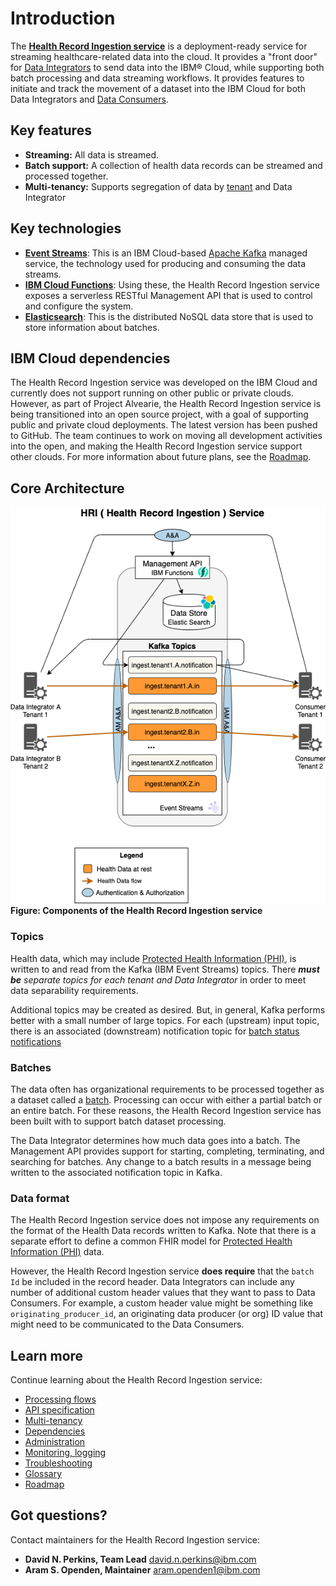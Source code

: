 # Introduction

The **[Health Record Ingestion service](glossary.md#health-record-ingestion-hri)** is a deployment-ready service for streaming healthcare-related data into the cloud. It provides a "front door" for [Data Integrators](glossary.md#data-integrator) to send data into the IBM&reg; Cloud, while supporting both batch processing and data streaming workflows. It provides features to initiate and track the movement of a dataset into the IBM Cloud for both Data Integrators and [Data Consumers](glossary.md#data-consumer). 

## Key features

- **Streaming:** All data is streamed.
- **Batch support:** A collection of health data records can be streamed and processed together.
- **Multi-tenancy:** Supports segregation of data by [tenant](glossary.md#tenant) and Data Integrator

## Key technologies

- [**Event Streams**](glossary.md#event-streams): This is an IBM Cloud-based [Apache Kafka](https://kafka.apache.org/) managed service, the technology used for producing and consuming the data streams.
- [**IBM Cloud Functions**](glossary.md#ibm-cloud-functions): Using these, the Health Record Ingestion service exposes a serverless RESTful Management API that is used to control and configure the system. 
- [**Elasticsearch**](glossary.md#elasticsearch): This is the distributed NoSQL data store that is used to store information about batches.

## IBM Cloud dependencies

The Health Record Ingestion service was developed on the IBM Cloud and currently does not support running on other public or private clouds. However, as part of Project Alvearie, the Health Record Ingestion service is being transitioned into an open source project, with a goal of supporting public and private cloud deployments. The latest version has been pushed to GitHub. The team continues to work on moving all development activities into the open, and making the Health Record Ingestion service support other clouds. For more information about future plans, see the [Roadmap](roadmap.md).   

## Core Architecture


![core-architecture](assets/img/architecture-core.png)
**Figure: Components of the Health Record Ingestion service**




### Topics

Health data, which may include [Protected Health Information (PHI)](glossary.md#protected-health-information-phi), is written to and read from the Kafka (IBM Event Streams) topics. There **_must be_** _separate topics for each tenant and Data Integrator_ in order to meet data separability requirements.

Additional topics may be created as desired. But, in general, Kafka performs better with a small number of large topics. For each (upstream) input topic, there is an associated (downstream) notification topic for [batch status notifications](https://github.com/Alvearie/hri-api-spec/tree/master/notifications/batchNotification.json)

### Batches

The data often has organizational requirements to be processed together as a dataset called a [batch](glossary.md#batch). Processing can occur with either a partial batch or an entire batch. For these reasons, the Health Record Ingestion service has been built with to support batch dataset processing. 

The Data Integrator determines how much data goes into a batch. The Management API provides support for starting, completing, terminating, and searching for batches. Any change to a batch results in a message being written to the associated notification topic in Kafka. 

### Data format

The Health Record Ingestion service does not impose any requirements on the format of the Health Data records written to Kafka. Note that there is a separate effort to define a common FHIR model for [Protected Health Information (PHI)](glossary.md#protected-health-information-phi) data. 

However, the Health Record Ingestion service **does require** that the `batch Id` be included in the record header. Data Integrators can include any number of additional custom header values that they want to pass to Data Consumers. For example, a custom header value might be something like `originating_producer_id`, an originating data producer (or org) ID value that might need to be communicated to the Data Consumers. 

## Learn more

Continue learning about the Health Record Ingestion service:

- [Processing flows](processflow.md)
- [API specification](apispec.md)
- [Multi-tenancy](multitenancy.md)
- [Dependencies](config-setup.md)
- [Administration](admin.md)
- [Monitoring, logging](monitorlog.md)
- [Troubleshooting](troubleshooting.md)
- [Glossary](glossary.md)
- [Roadmap](roadmap.md)

## Got questions?

Contact maintainers for the Health Record Ingestion service: 

- **David N. Perkins, Team Lead** [david.n.perkins@ibm.com](mailto:david.n.perkins@ibm.com)
- **Aram S. Openden, Maintainer** [aram.openden1@ibm.com](mailto:aram.openden1@ibm.com)
